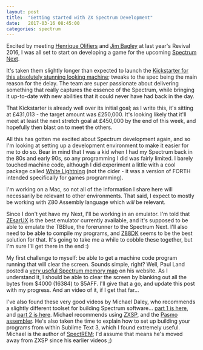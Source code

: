 ```yaml
---
layout: post
title:  "Getting started with ZX Spectrum Development"
date:   2017-03-16 08:45:00
categories: spectrum
---
```

Excited by meeting <a href="https://en.wikipedia.org/wiki/Henrique_Olifiers">Henrique Olifiers</a> and <a href="http://www.jimbagley.co.uk/aboutme.html">Jim Bagley</a> at last year's Revival 2016,
I was all set to start on developing a game for the upcoming <a href="http://www.specnext.com">Spectrum Next</a>.

It's taken them slightly longer than expected to launch the <a href="https://www.kickstarter.com/projects/1835143999/zx-spectrum-next/">Kickstarter for this
absolutely stunning looking machine</a>; tweaks to the spec being the main reason
for the delay. The team are super passionate about delivering something that
really captures the essence of the Spectrum, while bringing it up-to-date with
new abilities that it could never have had back in the day.

That Kickstarter is already well over its initial goal; as I write this, it's
sitting at £431,013 - the target amount was £250,000. It's looking likely that
it'll meet at least the next stretch goal at £450,000 by the end of this week,
and hopefully then blast on to meet the others.

All this has gotten me excited about Spectrum development again, and so I'm
looking at setting up a development environment to make it easier for me to do
so. Bear in mind that I was a kid when I had my Spectrum back in the 80s and
early 90s, so any programming I did was fairly limited. I barely touched machine
code, although I did experiment a little with a cool package called <a href="http://www.worldofspectrum.org/infoseekid.cgi?id=0008967">White
Lightning</a> (not the cider - it was a version of FORTH intended specifically for
games programming).

I'm working on a Mac, so not all of the information I share here will necessarily
be relevant to other environments. That said, I expect to mostly be working with
Z80 Assembly language which _will_ be relevant.

Since I don't yet have my Next, I'll be working in an emulator. I'm told that
<a href="https://sourceforge.net/projects/zesarux/">ZEsarUX</a> is the best emulator currently available, and it's supposed to be able to
emulate the TBBlue, the forerunner to the Spectrum Next. I'll also need to be
able to compile my programs, and <a href="https://www.z88dk.org/">Z88DK</a> seems
to be the best solution for that. It's going to take me a while to cobble these
together, but I'm sure I'll get there in the end :)

My first challenge to myself: be able to get a machine code program running that
will clear the screen. Sounds simple, right? Well, Paul Land posted a <a href="http://www.speccyvirgins.com/2017/05/blog-post_72.html">very
useful Spectrum memory map</a> on his website. As I understand it, I should be
able to clear the screen by blanking out all the bytes from $4000 (16384) to
$5AFF. I'll give that a go, and update this post with my progress. And an video
of it, if I get that far...

I've also found these very good videos by Michael Daley, who recommends a slightly
different toolset for building Spectrum software... <a href="https://vimeo.com/166935577">part 1 is here</a>,
and <a href="https://vimeo.com/167876638">part 2 is here</a>. Michael recommends
using <a href="http://zxsp.blogspot.co.uk/p/about-zxsp.html">ZXSP</a>, and the <a href="http://pasmo.speccy.org">Pasmo assembler</a>. He's also taken the time to explain how to
set up building your programs from within Sublime Text 3, which I found extremely
useful. Michael is the author of <a href="https://github.com/mikedaley/SpectREM">SpectREM</a>;
I'd assume that means he's moved away from ZXSP since his earlier videos ;)
